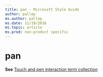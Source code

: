 ```yaml
---
title: pan - Microsoft Style Guide
author: pallep
ms.author: pallep
ms.date: 11/19/2016
ms.topic: article
ms.prod: non-product specific
---
```


# pan

**See** [Touch and pen interaction term collection](/style-guide/a-z-word-list-term-collections/term-collections/touch-pen-interaction-terms)
